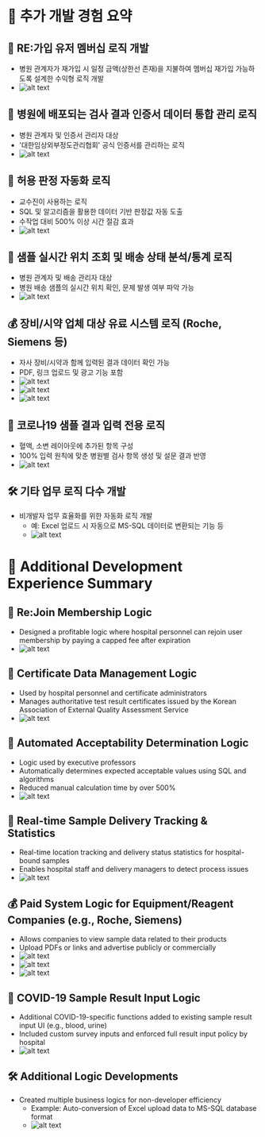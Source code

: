 # 💼 추가 개발 경험 요약

## 🔁 RE:가입 유저 멤버십 로직 개발
- 병원 관계자가 재가입 시 일정 금액(상한선 존재)을 지불하여 멤버십 재가입 가능하도록 설계한 수익형 로직 개발
- ![alt text](./images/image-4.png)

## 📜 병원에 배포되는 검사 결과 인증서 데이터 통합 관리 로직
- 병원 관계자 및 인증서 관리자 대상
- '대한임상외부정도관리협회' 공식 인증서를 관리하는 로직
- ![alt text](./images/image-6.png)

## 🤖 허용 판정 자동화 로직
- 교수진이 사용하는 로직
- SQL 및 알고리즘을 활용한 데이터 기반 판정값 자동 도출
- 수작업 대비 500% 이상 시간 절감 효과
- ![alt text](./images/image-temp1.png)

## 🚚 샘플 실시간 위치 조회 및 배송 상태 분석/통계 로직
- 병원 관계자 및 배송 관리자 대상
- 병원 배송 샘플의 실시간 위치 확인, 문제 발생 여부 파악 가능
- ![alt text](./images/image-temp2.png)

## 💰 장비/시약 업체 대상 유료 시스템 로직 (Roche, Siemens 등)
- 자사 장비/시약과 함께 입력된 결과 데이터 확인 가능
- PDF, 링크 업로드 및 광고 기능 포함
- ![alt text](./images/image-temp3.png)
- ![alt text](./images/image-temp4.png)
- ![alt text](./images/image-temp5.png)

## 🦠 코로나19 샘플 결과 입력 전용 로직
- 혈액, 소변 레이아웃에 추가된 항목 구성
- 100% 입력 원칙에 맞춘 병원별 검사 항목 생성 및 설문 결과 반영
- ![alt text](./images/image-temp6.png)

## 🛠️ 기타 업무 로직 다수 개발
- 비개발자 업무 효율화를 위한 자동화 로직 개발
  - 예: Excel 업로드 시 자동으로 MS-SQL 데이터로 변환되는 기능 등
  - ![alt text](./images/image-temp7.png)

# 💼 Additional Development Experience Summary

## 🔁 Re:Join Membership Logic
- Designed a profitable logic where hospital personnel can rejoin user membership by paying a capped fee after expiration
- ![alt text](./images/image-5.png)

## 📜 Certificate Data Management Logic
- Used by hospital personnel and certificate administrators
- Manages authoritative test result certificates issued by the Korean Association of External Quality Assessment Service
- ![alt text](./images/image-7.png)

## 🤖 Automated Acceptability Determination Logic
- Logic used by executive professors
- Automatically determines expected acceptable values using SQL and algorithms
- Reduced manual calculation time by over 500%
- ![alt text](./images/image-temp1.png)

## 🚚 Real-time Sample Delivery Tracking & Statistics
- Real-time location tracking and delivery status statistics for hospital-bound samples
- Enables hospital staff and delivery managers to detect process issues
- ![alt text](./images/image-temp2.png)

## 💰 Paid System Logic for Equipment/Reagent Companies (e.g., Roche, Siemens)
- Allows companies to view sample data related to their products
- Upload PDFs or links and advertise publicly or commercially
- ![alt text](./images/image-temp3.png)
- ![alt text](./images/image-temp4.png)
- ![alt text](./images/image-temp5.png)

## 🦠 COVID-19 Sample Result Input Logic
- Additional COVID-19-specific functions added to existing sample result input UI (e.g., blood, urine)
- Included custom survey inputs and enforced full result input policy by hospital
- ![alt text](./images/image-temp6.png)

## 🛠️ Additional Logic Developments
- Created multiple business logics for non-developer efficiency
  - Example: Auto-conversion of Excel upload data to MS-SQL database format
  - ![alt text](./images/image-temp7.png)
  
